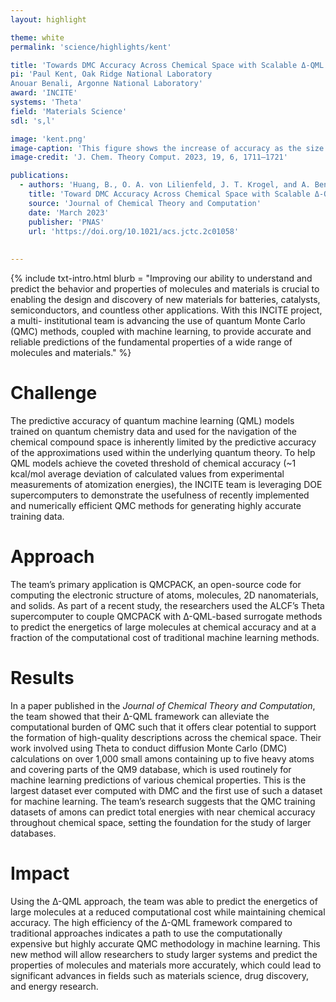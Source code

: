 ```yaml
---
layout: highlight

theme: white
permalink: 'science/highlights/kent'

title: 'Towards DMC Accuracy Across Chemical Space with Scalable Δ-QML'
pi: 'Paul Kent, Oak Ridge National Laboratory
Anouar Benali, Argonne National Laboratory'
award: 'INCITE'
systems: 'Theta'
field: 'Materials Science'
sdl: 's,l'

image: 'kent.png' 
image-caption: 'This figure shows the increase of accuracy as the size of the molecular fragment (amon) is increased to reach chemical accuracy.'
image-credit: 'J. Chem. Theory Comput. 2023, 19, 6, 1711–1721'

publications:
  - authors: 'Huang, B., O. A. von Lilienfeld, J. T. Krogel, and A. Benali'
    title: 'Toward DMC Accuracy Across Chemical Space with Scalable Δ-QML'
    source: 'Journal of Chemical Theory and Computation'
    date: 'March 2023'
    publisher: 'PNAS'
    url: 'https://doi.org/10.1021/acs.jctc.2c01058'
    
    
---
```


{% include txt-intro.html 
    blurb = "Improving our ability to understand and predict the behavior and properties of molecules and materials is crucial to enabling the design and discovery of new materials for batteries, catalysts, semiconductors, and countless other applications. With this INCITE project, a multi- institutional team is advancing the use of quantum Monte Carlo (QMC) methods, coupled with machine learning, to provide accurate and reliable predictions of the fundamental properties of a wide range of molecules and materials."
%}



# Challenge

The predictive accuracy of quantum machine learning (QML) models trained on quantum chemistry data and used for the navigation of the chemical compound space is inherently limited by the predictive accuracy of the approximations used within the underlying quantum theory. To help QML models achieve the coveted threshold of chemical accuracy (~1 kcal/mol average deviation of calculated values from experimental measurements of atomization energies), the INCITE team is leveraging DOE supercomputers to demonstrate the usefulness of recently implemented and numerically efficient QMC methods for generating highly accurate training data.



# Approach

The team’s primary application is QMCPACK, an open-source code for computing the electronic structure of atoms, molecules, 2D nanomaterials, and solids. As part of a recent study, the researchers used the ALCF’s Theta supercomputer to couple QMCPACK with Δ-QML-based surrogate methods to predict the energetics of large molecules at chemical accuracy and at a fraction of the computational cost of traditional machine learning methods.



# Results

In a paper published in the _Journal of Chemical Theory and Computation_, the team showed that their Δ-QML framework can alleviate the computational burden of QMC such that it offers clear potential to support the formation of high-quality descriptions across the chemical space. Their work involved using Theta to conduct diffusion Monte Carlo (DMC) calculations on over 1,000 small amons containing up to five heavy atoms and covering parts of the QM9 database, which is used routinely for machine learning predictions of various chemical properties. This is the largest dataset ever computed with DMC and the first use of such a dataset for machine learning. The team’s research suggests that the QMC training datasets of amons can predict total energies with near chemical accuracy throughout chemical space, setting the foundation for the study of larger databases.


# Impact

Using the Δ-QML approach, the team was able to predict the energetics of large molecules at a reduced computational cost while maintaining chemical accuracy. The high efficiency of the Δ-QML framework compared to traditional approaches indicates a path to use the computationally expensive but highly accurate QMC methodology in machine learning. This new method will allow researchers to study larger systems and predict the properties of molecules and materials more accurately, which could lead to significant advances in fields such as materials science, drug discovery, and energy research.

